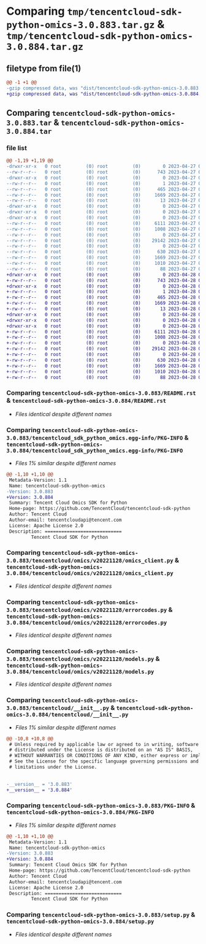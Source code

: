 # Comparing `tmp/tencentcloud-sdk-python-omics-3.0.883.tar.gz` & `tmp/tencentcloud-sdk-python-omics-3.0.884.tar.gz`

## filetype from file(1)

```diff
@@ -1 +1 @@
-gzip compressed data, was "dist/tencentcloud-sdk-python-omics-3.0.883.tar", last modified: Thu Apr 27 00:42:13 2023, max compression
+gzip compressed data, was "dist/tencentcloud-sdk-python-omics-3.0.884.tar", last modified: Fri Apr 28 02:35:23 2023, max compression
```

## Comparing `tencentcloud-sdk-python-omics-3.0.883.tar` & `tencentcloud-sdk-python-omics-3.0.884.tar`

### file list

```diff
@@ -1,19 +1,19 @@
-drwxr-xr-x   0 root         (0) root         (0)        0 2023-04-27 00:42:13.000000 tencentcloud-sdk-python-omics-3.0.883/
--rw-r--r--   0 root         (0) root         (0)      743 2023-04-27 00:42:13.000000 tencentcloud-sdk-python-omics-3.0.883/README.rst
-drwxr-xr-x   0 root         (0) root         (0)        0 2023-04-27 00:42:13.000000 tencentcloud-sdk-python-omics-3.0.883/tencentcloud_sdk_python_omics.egg-info/
--rw-r--r--   0 root         (0) root         (0)        1 2023-04-27 00:42:13.000000 tencentcloud-sdk-python-omics-3.0.883/tencentcloud_sdk_python_omics.egg-info/dependency_links.txt
--rw-r--r--   0 root         (0) root         (0)      465 2023-04-27 00:42:13.000000 tencentcloud-sdk-python-omics-3.0.883/tencentcloud_sdk_python_omics.egg-info/SOURCES.txt
--rw-r--r--   0 root         (0) root         (0)     1669 2023-04-27 00:42:13.000000 tencentcloud-sdk-python-omics-3.0.883/tencentcloud_sdk_python_omics.egg-info/PKG-INFO
--rw-r--r--   0 root         (0) root         (0)       13 2023-04-27 00:42:13.000000 tencentcloud-sdk-python-omics-3.0.883/tencentcloud_sdk_python_omics.egg-info/top_level.txt
-drwxr-xr-x   0 root         (0) root         (0)        0 2023-04-27 00:42:13.000000 tencentcloud-sdk-python-omics-3.0.883/tencentcloud/
-drwxr-xr-x   0 root         (0) root         (0)        0 2023-04-27 00:42:13.000000 tencentcloud-sdk-python-omics-3.0.883/tencentcloud/omics/
-drwxr-xr-x   0 root         (0) root         (0)        0 2023-04-27 00:42:13.000000 tencentcloud-sdk-python-omics-3.0.883/tencentcloud/omics/v20221128/
--rw-r--r--   0 root         (0) root         (0)     6111 2023-04-27 00:42:13.000000 tencentcloud-sdk-python-omics-3.0.883/tencentcloud/omics/v20221128/omics_client.py
--rw-r--r--   0 root         (0) root         (0)     1008 2023-04-27 00:42:13.000000 tencentcloud-sdk-python-omics-3.0.883/tencentcloud/omics/v20221128/errorcodes.py
--rw-r--r--   0 root         (0) root         (0)        0 2023-04-27 00:42:13.000000 tencentcloud-sdk-python-omics-3.0.883/tencentcloud/omics/v20221128/__init__.py
--rw-r--r--   0 root         (0) root         (0)    29142 2023-04-27 00:42:13.000000 tencentcloud-sdk-python-omics-3.0.883/tencentcloud/omics/v20221128/models.py
--rw-r--r--   0 root         (0) root         (0)        0 2023-04-27 00:42:13.000000 tencentcloud-sdk-python-omics-3.0.883/tencentcloud/omics/__init__.py
--rw-r--r--   0 root         (0) root         (0)      630 2023-04-27 00:42:13.000000 tencentcloud-sdk-python-omics-3.0.883/tencentcloud/__init__.py
--rw-r--r--   0 root         (0) root         (0)     1669 2023-04-27 00:42:13.000000 tencentcloud-sdk-python-omics-3.0.883/PKG-INFO
--rw-r--r--   0 root         (0) root         (0)     1010 2023-04-27 00:42:13.000000 tencentcloud-sdk-python-omics-3.0.883/setup.py
--rw-r--r--   0 root         (0) root         (0)       88 2023-04-27 00:42:13.000000 tencentcloud-sdk-python-omics-3.0.883/setup.cfg
+drwxr-xr-x   0 root         (0) root         (0)        0 2023-04-28 02:35:23.000000 tencentcloud-sdk-python-omics-3.0.884/
+-rw-r--r--   0 root         (0) root         (0)      743 2023-04-28 02:35:23.000000 tencentcloud-sdk-python-omics-3.0.884/README.rst
+drwxr-xr-x   0 root         (0) root         (0)        0 2023-04-28 02:35:23.000000 tencentcloud-sdk-python-omics-3.0.884/tencentcloud_sdk_python_omics.egg-info/
+-rw-r--r--   0 root         (0) root         (0)        1 2023-04-28 02:35:23.000000 tencentcloud-sdk-python-omics-3.0.884/tencentcloud_sdk_python_omics.egg-info/dependency_links.txt
+-rw-r--r--   0 root         (0) root         (0)      465 2023-04-28 02:35:23.000000 tencentcloud-sdk-python-omics-3.0.884/tencentcloud_sdk_python_omics.egg-info/SOURCES.txt
+-rw-r--r--   0 root         (0) root         (0)     1669 2023-04-28 02:35:23.000000 tencentcloud-sdk-python-omics-3.0.884/tencentcloud_sdk_python_omics.egg-info/PKG-INFO
+-rw-r--r--   0 root         (0) root         (0)       13 2023-04-28 02:35:23.000000 tencentcloud-sdk-python-omics-3.0.884/tencentcloud_sdk_python_omics.egg-info/top_level.txt
+drwxr-xr-x   0 root         (0) root         (0)        0 2023-04-28 02:35:23.000000 tencentcloud-sdk-python-omics-3.0.884/tencentcloud/
+drwxr-xr-x   0 root         (0) root         (0)        0 2023-04-28 02:35:23.000000 tencentcloud-sdk-python-omics-3.0.884/tencentcloud/omics/
+drwxr-xr-x   0 root         (0) root         (0)        0 2023-04-28 02:35:23.000000 tencentcloud-sdk-python-omics-3.0.884/tencentcloud/omics/v20221128/
+-rw-r--r--   0 root         (0) root         (0)     6111 2023-04-28 02:35:23.000000 tencentcloud-sdk-python-omics-3.0.884/tencentcloud/omics/v20221128/omics_client.py
+-rw-r--r--   0 root         (0) root         (0)     1008 2023-04-28 02:35:23.000000 tencentcloud-sdk-python-omics-3.0.884/tencentcloud/omics/v20221128/errorcodes.py
+-rw-r--r--   0 root         (0) root         (0)        0 2023-04-28 02:35:23.000000 tencentcloud-sdk-python-omics-3.0.884/tencentcloud/omics/v20221128/__init__.py
+-rw-r--r--   0 root         (0) root         (0)    29142 2023-04-28 02:35:23.000000 tencentcloud-sdk-python-omics-3.0.884/tencentcloud/omics/v20221128/models.py
+-rw-r--r--   0 root         (0) root         (0)        0 2023-04-28 02:35:23.000000 tencentcloud-sdk-python-omics-3.0.884/tencentcloud/omics/__init__.py
+-rw-r--r--   0 root         (0) root         (0)      630 2023-04-28 02:35:23.000000 tencentcloud-sdk-python-omics-3.0.884/tencentcloud/__init__.py
+-rw-r--r--   0 root         (0) root         (0)     1669 2023-04-28 02:35:23.000000 tencentcloud-sdk-python-omics-3.0.884/PKG-INFO
+-rw-r--r--   0 root         (0) root         (0)     1010 2023-04-28 02:35:23.000000 tencentcloud-sdk-python-omics-3.0.884/setup.py
+-rw-r--r--   0 root         (0) root         (0)       88 2023-04-28 02:35:23.000000 tencentcloud-sdk-python-omics-3.0.884/setup.cfg
```

### Comparing `tencentcloud-sdk-python-omics-3.0.883/README.rst` & `tencentcloud-sdk-python-omics-3.0.884/README.rst`

 * *Files identical despite different names*

### Comparing `tencentcloud-sdk-python-omics-3.0.883/tencentcloud_sdk_python_omics.egg-info/PKG-INFO` & `tencentcloud-sdk-python-omics-3.0.884/tencentcloud_sdk_python_omics.egg-info/PKG-INFO`

 * *Files 1% similar despite different names*

```diff
@@ -1,10 +1,10 @@
 Metadata-Version: 1.1
 Name: tencentcloud-sdk-python-omics
-Version: 3.0.883
+Version: 3.0.884
 Summary: Tencent Cloud Omics SDK for Python
 Home-page: https://github.com/TencentCloud/tencentcloud-sdk-python
 Author: Tencent Cloud
 Author-email: tencentcloudapi@tencent.com
 License: Apache License 2.0
 Description: ============================
         Tencent Cloud SDK for Python
```

### Comparing `tencentcloud-sdk-python-omics-3.0.883/tencentcloud/omics/v20221128/omics_client.py` & `tencentcloud-sdk-python-omics-3.0.884/tencentcloud/omics/v20221128/omics_client.py`

 * *Files identical despite different names*

### Comparing `tencentcloud-sdk-python-omics-3.0.883/tencentcloud/omics/v20221128/errorcodes.py` & `tencentcloud-sdk-python-omics-3.0.884/tencentcloud/omics/v20221128/errorcodes.py`

 * *Files identical despite different names*

### Comparing `tencentcloud-sdk-python-omics-3.0.883/tencentcloud/omics/v20221128/models.py` & `tencentcloud-sdk-python-omics-3.0.884/tencentcloud/omics/v20221128/models.py`

 * *Files identical despite different names*

### Comparing `tencentcloud-sdk-python-omics-3.0.883/tencentcloud/__init__.py` & `tencentcloud-sdk-python-omics-3.0.884/tencentcloud/__init__.py`

 * *Files 1% similar despite different names*

```diff
@@ -10,8 +10,8 @@
 # Unless required by applicable law or agreed to in writing, software
 # distributed under the License is distributed on an "AS IS" BASIS,
 # WITHOUT WARRANTIES OR CONDITIONS OF ANY KIND, either express or implied.
 # See the License for the specific language governing permissions and
 # limitations under the License.
 
 
-__version__ = '3.0.883'
+__version__ = '3.0.884'
```

### Comparing `tencentcloud-sdk-python-omics-3.0.883/PKG-INFO` & `tencentcloud-sdk-python-omics-3.0.884/PKG-INFO`

 * *Files 1% similar despite different names*

```diff
@@ -1,10 +1,10 @@
 Metadata-Version: 1.1
 Name: tencentcloud-sdk-python-omics
-Version: 3.0.883
+Version: 3.0.884
 Summary: Tencent Cloud Omics SDK for Python
 Home-page: https://github.com/TencentCloud/tencentcloud-sdk-python
 Author: Tencent Cloud
 Author-email: tencentcloudapi@tencent.com
 License: Apache License 2.0
 Description: ============================
         Tencent Cloud SDK for Python
```

### Comparing `tencentcloud-sdk-python-omics-3.0.883/setup.py` & `tencentcloud-sdk-python-omics-3.0.884/setup.py`

 * *Files identical despite different names*

